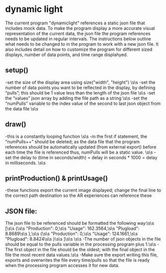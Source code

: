 # dynamic light
 
The current program "dynamiclight" references a static json file that includes mock data. To make the program display a more accurate visual representation of the current data, the json file the program references needs to be updated in regular intervals. The instructions below outline what needs to be changed to in the program to work with a new json file. It also includes detail on how to customize the program for different sized displays, number of data points, and time range displahyed.

## setup()

-set the size of the display area using size("width", "height") \s\s
-set the number of data points you want to be reflected in the display, by defining “pulls”; this should be 1 value less than the length of the json file \s\s
-set the “values” json array by adding the file path as a string \s\s
-set the “numPulls” variable to the index value of the second to last json object from the data file \s\s

## draw()

-this is a constantly looping function \s\s
-in the first if statement, the “numPulls++” should be deleted; as the data file that the program references should be automatically updated (from external export) before each time the file is referenced thus, numPulls will be a static value. \s\s
-set the delay to (time in seconds/width) = delay in seconds * 1000 = delay in milliseconds. \s\s

## printProduction() & printUsage()

-these functions export the current image displayed; change the final line to the correct path destination so the AR experiences can reference these

## JSON file:

The json file to be referenced should be formatted the following way:\s\s
[\s\s
  {\s\s
    "Production": 0,\s\s
    "Usage": 162.3564,\s\s
    "Plugload": 8.8689\s\s
  },\s\s
  {\s\s
    "Production": 0,\s\s
    "Usage": 124.1661,\s\s
    "Plugload": 8.8424\s\s
  }\s\s
]\s\s
\s\s
-The number of json objects in the file should be equal to the pulls variable in the processing program plus 1.\s\s
-The first object in the file should be the oldest; with the final object in the file the most recent data values.\s\s
-Make sure the export writing this file, exports and overwrites the file every time/pulls so that the file is ready when the processing program accesses it for new data.